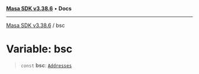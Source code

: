 [**Masa SDK v3.38.6**](../README.md) • **Docs**

***

[Masa SDK v3.38.6](../globals.md) / bsc

# Variable: bsc

> `const` **bsc**: [`Addresses`](../interfaces/Addresses.md)
